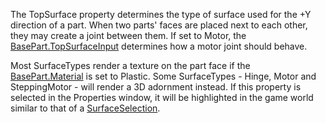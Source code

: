 The TopSurface property determines the type of surface used for the +Y
direction of a part. When two parts' faces are placed next to each other,
they may create a joint between them. If set to Motor, the
[BasePart.TopSurfaceInput](https://create.roblox.com/docs/reference/engine/classes/BasePart#TopSurfaceInput) determines how a motor joint should behave.

Most SurfaceTypes render a texture on the part face if the
[BasePart.Material](https://create.roblox.com/docs/reference/engine/classes/BasePart#Material) is set to Plastic. Some SurfaceTypes - Hinge, Motor
and SteppingMotor - will render a 3D adornment instead. If this property
is selected in the Properties window, it will be highlighted in the game
world similar to that of a [SurfaceSelection](https://create.roblox.com/docs/reference/engine/classes/SurfaceSelection).
